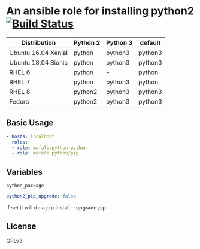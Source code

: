 # An ansible role for installing python2 [![Build Status](https://travis-ci.com/mafalb/ansible-python2.svg?branch=master)](https://travis-ci.com/mafalb/ansible-python2)

|Distribution          |Python 2|Python 3|default|
|----------------------|--------|--------|-------|
|Ubuntu 16.04 Xenial|python|python3|python3|
|Ubuntu 18.04 Bionic|python|python3|python3|
|RHEL 6|python|-|python|
|RHEL 7|python|python3|python|
|RHEL 8|python2|python3|python3|
|Fedora|python2|python3|python3|

## Basic Usage

```yaml
- hosts: localhost
  roles:
  - role: mafalb.python.python
  - role: mafalb.python/pip
```

## Variables

```python_package```

```yaml
python2_pip_upgrade: false
```

if set it will do a pip install --upgrade pip .

## License

GPLv3
